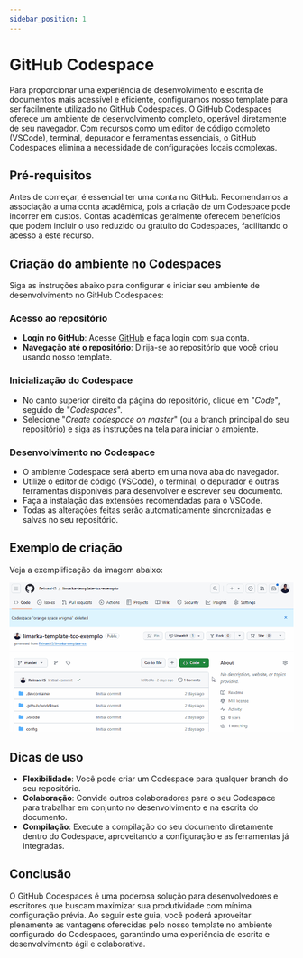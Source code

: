 ```yaml
---
sidebar_position: 1
---
```


# GitHub Codespace

Para proporcionar uma experiência de desenvolvimento e escrita de documentos mais acessível e eficiente, configuramos nosso template para ser facilmente utilizado no GitHub Codespaces. O GitHub Codespaces oferece um ambiente de desenvolvimento completo, operável diretamente de seu navegador. Com recursos como um editor de código completo (VSCode), terminal, depurador e ferramentas essenciais, o GitHub Codespaces elimina a necessidade de configurações locais complexas.

## Pré-requisitos

Antes de começar, é essencial ter uma conta no GitHub. Recomendamos a associação a uma conta acadêmica, pois a criação de um Codespace pode incorrer em custos. Contas acadêmicas geralmente oferecem benefícios que podem incluir o uso reduzido ou gratuito do Codespaces, facilitando o acesso a este recurso.

## Criação do ambiente no Codespaces

Siga as instruções abaixo para configurar e iniciar seu ambiente de desenvolvimento no GitHub Codespaces:

### Acesso ao repositório

- **Login no GitHub**: Acesse [GitHub](https://github.com/) e faça login com sua conta.
- **Navegação até o repositório**: Dirija-se ao repositório que você criou usando nosso template.

### Inicialização do Codespace

- No canto superior direito da página do repositório, clique em "*Code*", seguido de "*Codespaces*".
- Selecione "*Create codespace on master*" (ou a branch principal do seu repositório) e siga as instruções na tela para iniciar o ambiente.

### Desenvolvimento no Codespace

- O ambiente Codespace será aberto em uma nova aba do navegador.
- Utilize o editor de código (VSCode), o terminal, o depurador e outras ferramentas disponíveis para desenvolver e escrever seu documento.
- Faça a instalação das extensões recomendadas para o VSCode.
- Todas as alterações feitas serão automaticamente sincronizadas e salvas no seu repositório.

## Exemplo de criação

Veja a exemplificação da imagem abaixo:

![exemplo-github-codespace](../../assets/img/exemplo-github-codespace.gif)

## Dicas de uso

- **Flexibilidade**: Você pode criar um Codespace para qualquer branch do seu repositório.
- **Colaboração**: Convide outros colaboradores para o seu Codespace para trabalhar em conjunto no desenvolvimento e na escrita do documento.
- **Compilação**: Execute a compilação do seu documento diretamente dentro do Codespace, aproveitando a configuração e as ferramentas já integradas.

## Conclusão

O GitHub Codespaces é uma poderosa solução para desenvolvedores e escritores que buscam maximizar sua produtividade com mínima configuração prévia. Ao seguir este guia, você poderá aproveitar plenamente as vantagens oferecidas pelo nosso template no ambiente configurado do Codespaces, garantindo uma experiência de escrita e desenvolvimento ágil e colaborativa.
